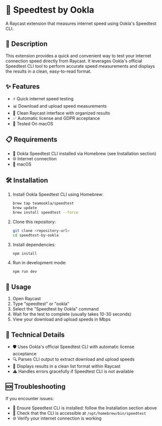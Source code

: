 # 🚀 Speedtest by Ookla

A Raycast extension that measures internet speed using Ookla's Speedtest CLI.

## 📝 Description

This extension provides a quick and convenient way to test your internet connection speed directly from Raycast. It leverages Ookla's official Speedtest CLI tool to perform accurate speed measurements and displays the results in a clean, easy-to-read format.

## ✨ Features

- ⚡ Quick internet speed testing
- 📊 Download and upload speed measurements
- 🎨 Clean Raycast interface with organized results
- ✅ Automatic license and GDPR acceptance
- 🍎 Tested On macOS

## 📋 Requirements

- 🔧 Ookla Speedtest CLI installed via Homebrew (see Installation section)
- 🌐 Internet connection
- 🍎 macOS

## 🛠️ Installation

1. Install Ookla Speedtest CLI using Homebrew:
   ```bash
   brew tap teamookla/speedtest
   brew update
   brew install speedtest --force
   ```
2. Clone this repository:
   ```bash
   git clone <repository-url>
   cd speedtest-by-ookla
   ```
3. Install dependencies:
   ```bash
   npm install
   ```
4. Run in development mode:
   ```bash
   npm run dev
   ```

## 🎯 Usage

1. Open Raycast
2. Type "speedtest" or "ookla"
3. Select the "Speedtest by Ookla" command
4. Wait for the test to complete (usually takes 10-30 seconds)
5. View your download and upload speeds in Mbps

## 🔧 Technical Details

- 🛡️ Uses Ookla's official Speedtest CLI with automatic license acceptance
- 🔍 Parses CLI output to extract download and upload speeds
- 📱 Displays results in a clean list format within Raycast
- ⚠️ Handles errors gracefully if Speedtest CLI is not available

## 🆘 Troubleshooting

If you encounter issues:
- 🔧 Ensure Speedtest CLI is installed: follow the Installation section above
- 📍 Check that the CLI is accessible at `/opt/homebrew/bin/speedtest`
- 🌐 Verify your internet connection is working
